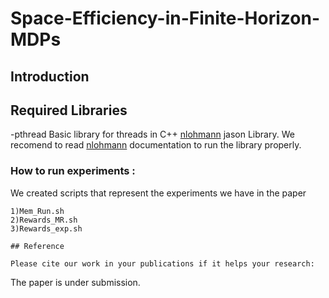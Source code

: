 # Space-Efficiency-in-Finite-Horizon-MDPs
## **Introduction**

## Required Libraries
-pthread Basic library for threads in C++
[nlohmann](https://github.com/nlohmann/json) jason Library. We recomend to read [nlohmann](https://github.com/nlohmann/json) documentation to run the library properly.

### How to run experiments :
We created scripts that represent the experiments we have in the paper
```shell
1)Mem_Run.sh 
2)Rewards_MR.sh
3)Rewards_exp.sh

## Reference

Please cite our work in your publications if it helps your research:

```
The paper is under submission. 
```  
